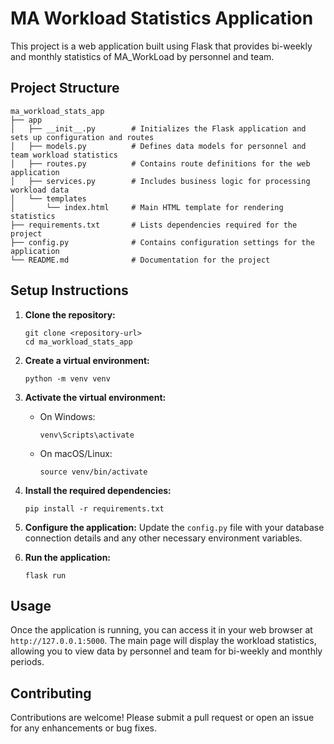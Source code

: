 # MA Workload Statistics Application

This project is a web application built using Flask that provides bi-weekly and monthly statistics of MA_WorkLoad by personnel and team. 

## Project Structure

```
ma_workload_stats_app
├── app
│   ├── __init__.py        # Initializes the Flask application and sets up configuration and routes
│   ├── models.py          # Defines data models for personnel and team workload statistics
│   ├── routes.py          # Contains route definitions for the web application
│   ├── services.py        # Includes business logic for processing workload data
│   └── templates
│       └── index.html     # Main HTML template for rendering statistics
├── requirements.txt       # Lists dependencies required for the project
├── config.py              # Contains configuration settings for the application
└── README.md              # Documentation for the project
```

## Setup Instructions

1. **Clone the repository:**
   ```
   git clone <repository-url>
   cd ma_workload_stats_app
   ```

2. **Create a virtual environment:**
   ```
   python -m venv venv
   ```

3. **Activate the virtual environment:**
   - On Windows:
     ```
     venv\Scripts\activate
     ```
   - On macOS/Linux:
     ```
     source venv/bin/activate
     ```

4. **Install the required dependencies:**
   ```
   pip install -r requirements.txt
   ```

5. **Configure the application:**
   Update the `config.py` file with your database connection details and any other necessary environment variables.

6. **Run the application:**
   ```
   flask run
   ```

## Usage

Once the application is running, you can access it in your web browser at `http://127.0.0.1:5000`. The main page will display the workload statistics, allowing you to view data by personnel and team for bi-weekly and monthly periods.

## Contributing

Contributions are welcome! Please submit a pull request or open an issue for any enhancements or bug fixes.